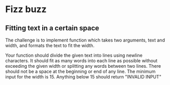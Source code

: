 # Fizz buzz

## Fitting text in a certain space

The challenge is to implement function which takes two arguments, text and width, and formats the text to fit the width.

Your function should divide the given text into lines using newline characters. It should fit as many words into each line as possible without exceeding the given width or splitting any words between two lines. There should not be a space at the beginning or end of any line. The minimum input for the width is 15. Anything below 15 should return "INVALID INPUT"